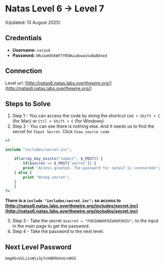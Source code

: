 # Natas Level 6 → Level 7
(Updated: 13 August 2025)

## Credentials
- **Username:** `natas6`
- **Password:** `0RoJwHdSKWFTYR5WuiAewauSuNaBXned`

## Connection
Level url: [http://natas6.natas.labs.overthewire.org/](http://natas6.natas.labs.overthewire.org/)

## Steps to Solve
1. Step 1 - You can access the code by doing the shortcut `Cmd + Shift + C` (for Mac) or `Ctrl + Shift + C` (for Windows)
2. Step 2 - You can see there is nothing else. And it needs us to find the secret for `Input Secret`. Click `View source code`
```php
<?

include "includes/secret.inc";

    if(array_key_exists("submit", $_POST)) {
        if($secret == $_POST['secret']) {
        print "Access granted. The password for natas7 is <censored>";
    } else {
        print "Wrong secret";
    }
    }
?>
```
**There is a `include "includes/secret.inc";` so access to [http://natas6.natas.labs.overthewire.org/includes/secret.inc](http://natas6.natas.labs.overthewire.org/includes/secret.inc)**

3. Step 3 - Take the secret `$secret = "FOEIUWGHFEEUHOFUOIU";` to the input in the main page to get the password.
4. Step 4 - Take the password to the next level.

## Next Level Password
`bmg8SvU1LizuWjx3y7xkNERkHxGre0GS`
